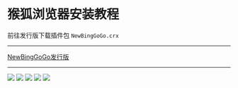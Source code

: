 # 猴狐浏览器安装教程

前往发行版下载插件包 ```NewBingGoGo.crx``` 

---
[NewBingGoGo发行版](https://gitee.com/jja8/NewBingGoGo/releases)

---
![](/images/33.jpg)
![](/images/34.jpg)
![](/images/32.jpg)
![](/images/35.jpg)
![](/images/36.jpg)
